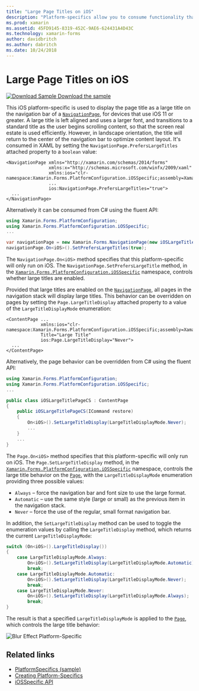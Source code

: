```yaml
---
title: "Large Page Titles on iOS"
description: "Platform-specifics allow you to consume functionality that's only available on a specific platform, without implementing custom renderers or effects. This article explains how to consume the iOS platform-specific that displays the page title as a large title on the navigation bar of a NavigationPage."
ms.prod: xamarin
ms.assetid: 45FD9145-8319-452C-9AE6-624431A4D43C
ms.technology: xamarin-forms
author: davidbritch
ms.author: dabritch
ms.date: 10/24/2018
---
```


# Large Page Titles on iOS

[![Download Sample](~/media/shared/download.png) Download the sample](https://developer.xamarin.com/samples/xamarin-forms/UserInterface/PlatformSpecifics/)

This iOS platform-specific is used to display the page title as a large title on the navigation bar of a [`NavigationPage`](xref:Xamarin.Forms.NavigationPage), for devices that use iOS 11 or greater. A large title is left aligned and uses a larger font, and transitions to a standard title as the user begins scrolling content, so that the screen real estate is used efficiently. However, in landscape orientation, the title will return to the center of the navigation bar to optimize content layout. It's consumed in XAML by setting the `NavigationPage.PrefersLargeTitles` attached property to a `boolean` value:

```xaml
<NavigationPage xmlns="http://xamarin.com/schemas/2014/forms"
                xmlns:x="http://schemas.microsoft.com/winfx/2009/xaml"
                xmlns:ios="clr-namespace:Xamarin.Forms.PlatformConfiguration.iOSSpecific;assembly=Xamarin.Forms.Core"
                ...
                ios:NavigationPage.PrefersLargeTitles="true">
  ...
</NavigationPage>
```

Alternatively it can be consumed from C# using the fluent API:

```csharp
using Xamarin.Forms.PlatformConfiguration;
using Xamarin.Forms.PlatformConfiguration.iOSSpecific;
...

var navigationPage = new Xamarin.Forms.NavigationPage(new iOSLargeTitlePageCS());
navigationPage.On<iOS>().SetPrefersLargeTitles(true);
```

The `NavigationPage.On<iOS>` method specifies that this platform-specific will only run on iOS. The `NavigationPage.SetPrefersLargeTitle` method, in the [`Xamarin.Forms.PlatformConfiguration.iOSSpecific`](xref:Xamarin.Forms.PlatformConfiguration.iOSSpecific) namespace, controls whether large titles are enabled.

Provided that large titles are enabled on the [`NavigationPage`](xref:Xamarin.Forms.NavigationPage), all pages in the navigation stack will display large titles. This behavior can be overridden on pages by setting the `Page.LargeTitleDisplay` attached property to a value of the `LargeTitleDisplayMode` enumeration:

```xaml
<ContentPage ...
             xmlns:ios="clr-namespace:Xamarin.Forms.PlatformConfiguration.iOSSpecific;assembly=Xamarin.Forms.Core"
             Title="Large Title"
             ios:Page.LargeTitleDisplay="Never">
  ...
</ContentPage>
```

Alternatively, the page behavior can be overridden from C# using the fluent API:

```csharp
using Xamarin.Forms.PlatformConfiguration;
using Xamarin.Forms.PlatformConfiguration.iOSSpecific;
...

public class iOSLargeTitlePageCS : ContentPage
{
    public iOSLargeTitlePageCS(ICommand restore)
    {
        On<iOS>().SetLargeTitleDisplay(LargeTitleDisplayMode.Never);
        ...
    }
    ...
}
```

The `Page.On<iOS>` method specifies that this platform-specific will only run on iOS. The `Page.SetLargeTitleDisplay` method, in the [`Xamarin.Forms.PlatformConfiguration.iOSSpecific`](xref:Xamarin.Forms.PlatformConfiguration.iOSSpecific) namespace, controls the large title behavior on the [`Page`](xref:Xamarin.Forms.Page), with the `LargeTitleDisplayMode` enumeration providing three possible values:

- `Always` – force the navigation bar and font size to use the large format.
- `Automatic` – use the same style (large or small) as the previous item in the navigation stack.
- `Never` – force the use of the regular, small format navigation bar.

In addition, the `SetLargeTitleDisplay` method can be used to toggle the enumeration values by calling the `LargeTitleDisplay` method, which returns the current `LargeTitleDisplayMode`:

```csharp
switch (On<iOS>().LargeTitleDisplay())
{
    case LargeTitleDisplayMode.Always:
        On<iOS>().SetLargeTitleDisplay(LargeTitleDisplayMode.Automatic);
        break;
    case LargeTitleDisplayMode.Automatic:
        On<iOS>().SetLargeTitleDisplay(LargeTitleDisplayMode.Never);
        break;
    case LargeTitleDisplayMode.Never:
        On<iOS>().SetLargeTitleDisplay(LargeTitleDisplayMode.Always);
        break;
}
```

The result is that a specified `LargeTitleDisplayMode` is applied to the [`Page`](xref:Xamarin.Forms.Page), which controls the large title behavior:

![](page-large-title-images/large-title.png "Blur Effect Platform-Specific")

## Related links

- [PlatformSpecifics (sample)](https://developer.xamarin.com/samples/xamarin-forms/UserInterface/PlatformSpecifics/)
- [Creating Platform-Specifics](~/xamarin-forms/platform/platform-specifics/index.md#creating-platform-specifics)
- [iOSSpecific API](xref:Xamarin.Forms.PlatformConfiguration.iOSSpecific)
